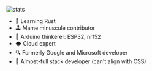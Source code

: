 ![stats](https://github-readme-stats.vercel.app/api?username=aovestdipaperino&show_icons=true&theme=transparent)

- 🦀 Learning Rust
- 🕹️ Mame minuscule contributor
- 🔬 Arduino thinkerer: ESP32, nrf52
- 🌩️ Cloud expert
- 🔍 Formerly Google and Microsoft developer
- 🥞 Almost-full stack developer (can't align with CSS)

